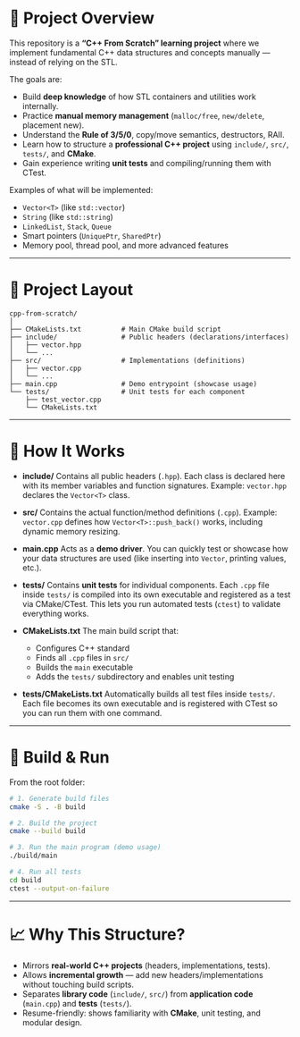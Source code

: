 # 📘 Project Overview

This repository is a **“C++ From Scratch” learning project** where we implement fundamental C++ data structures and concepts manually — instead of relying on the STL.

The goals are:

- Build **deep knowledge** of how STL containers and utilities work internally.
- Practice **manual memory management** (`malloc/free`, `new/delete`, placement new).
- Understand the **Rule of 3/5/0**, copy/move semantics, destructors, RAII.
- Learn how to structure a **professional C++ project** using `include/`, `src/`, `tests/`, and **CMake**.
- Gain experience writing **unit tests** and compiling/running them with CTest.

Examples of what will be implemented:

- `Vector<T>` (like `std::vector`)
- `String` (like `std::string`)
- `LinkedList`, `Stack`, `Queue`
- Smart pointers (`UniquePtr`, `SharedPtr`)
- Memory pool, thread pool, and more advanced features

---

# 📂 Project Layout

```
cpp-from-scratch/
│
├── CMakeLists.txt          # Main CMake build script
├── include/                # Public headers (declarations/interfaces)
│   ├── vector.hpp
│   └── ...
├── src/                    # Implementations (definitions)
│   ├── vector.cpp
│   └── ...
├── main.cpp                # Demo entrypoint (showcase usage)
└── tests/                  # Unit tests for each component
    ├── test_vector.cpp
    └── CMakeLists.txt
```

---

# 🔹 How It Works

- **include/**
  Contains all public headers (`.hpp`). Each class is declared here with its member variables and function signatures. Example: `vector.hpp` declares the `Vector<T>` class.

- **src/**
  Contains the actual function/method definitions (`.cpp`). Example: `vector.cpp` defines how `Vector<T>::push_back()` works, including dynamic memory resizing.

- **main.cpp**
  Acts as a **demo driver**. You can quickly test or showcase how your data structures are used (like inserting into `Vector`, printing values, etc.).

- **tests/**
  Contains **unit tests** for individual components. Each `.cpp` file inside `tests/` is compiled into its own executable and registered as a test via CMake/CTest. This lets you run automated tests (`ctest`) to validate everything works.

- **CMakeLists.txt**
  The main build script that:

  - Configures C++ standard
  - Finds all `.cpp` files in `src/`
  - Builds the `main` executable
  - Adds the `tests/` subdirectory and enables unit testing

- **tests/CMakeLists.txt**
  Automatically builds all test files inside `tests/`. Each file becomes its own executable and is registered with CTest so you can run them with one command.

---

# 🔹 Build & Run

From the root folder:

```bash
# 1. Generate build files
cmake -S . -B build

# 2. Build the project
cmake --build build

# 3. Run the main program (demo usage)
./build/main

# 4. Run all tests
cd build
ctest --output-on-failure
```

---

# 📈 Why This Structure?

- Mirrors **real-world C++ projects** (headers, implementations, tests).
- Allows **incremental growth** — add new headers/implementations without touching build scripts.
- Separates **library code** (`include/`, `src/`) from **application code** (`main.cpp`) and **tests** (`tests/`).
- Resume-friendly: shows familiarity with **CMake**, unit testing, and modular design.
